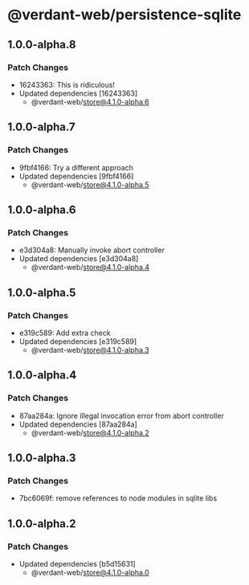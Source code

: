 # @verdant-web/persistence-sqlite

## 1.0.0-alpha.8

### Patch Changes

- 16243363: This is ridiculous!
- Updated dependencies [16243363]
  - @verdant-web/store@4.1.0-alpha.6

## 1.0.0-alpha.7

### Patch Changes

- 9fbf4166: Try a different approach
- Updated dependencies [9fbf4166]
  - @verdant-web/store@4.1.0-alpha.5

## 1.0.0-alpha.6

### Patch Changes

- e3d304a8: Manually invoke abort controller
- Updated dependencies [e3d304a8]
  - @verdant-web/store@4.1.0-alpha.4

## 1.0.0-alpha.5

### Patch Changes

- e319c589: Add extra check
- Updated dependencies [e319c589]
  - @verdant-web/store@4.1.0-alpha.3

## 1.0.0-alpha.4

### Patch Changes

- 87aa284a: Ignore illegal invocation error from abort controller
- Updated dependencies [87aa284a]
  - @verdant-web/store@4.1.0-alpha.2

## 1.0.0-alpha.3

### Patch Changes

- 7bc6069f: remove references to node modules in sqlite libs

## 1.0.0-alpha.2

### Patch Changes

- Updated dependencies [b5d15631]
  - @verdant-web/store@4.1.0-alpha.0
